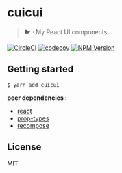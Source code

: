 # cuicui

> 🐦 · My React UI components

[![CircleCI](https://circleci.com/gh/bpetetot/cuicui.svg?style=shield)](https://circleci.com/gh/bpetetot/cuicui) [![codecov](https://codecov.io/gh/bpetetot/cuicui/branch/master/graph/badge.svg)](https://codecov.io/gh/bpetetot/cuicui) [![NPM Version](https://badge.fury.io/js/cuicui.svg)](https://www.npmjs.com/package/cuicui)

## Getting started

```shell
$ yarn add cuicui
```

**peer dependencies :**
- [react](https://github.com/facebook/react)
- [prop-types](https://github.com/facebook/prop-types)
- [recompose](https://github.com/acdlite/recompose)

## License

MIT